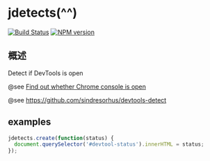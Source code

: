 jdetects(^^)
======

[![Build Status](https://img.shields.io/travis/zswang/jdetects/master.svg)](https://travis-ci.org/zswang/jdetects)
[![NPM version](https://img.shields.io/npm/v/jdetects.svg)](http://badge.fury.io/js/jdetects)

## 概述

Detect if DevTools is open

@see [Find out whether Chrome console is open
](https://stackoverflow.com/a/30638226/1068602)

@see https://github.com/sindresorhus/devtools-detect

## examples

```js
jdetects.create(function(status) {
  document.querySelector('#devtool-status').innerHTML = status;
});
```